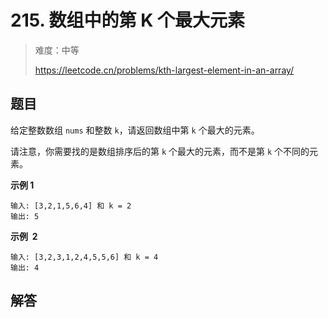 # 215. 数组中的第 K 个最大元素

> 难度：中等
>
> https://leetcode.cn/problems/kth-largest-element-in-an-array/

## 题目

给定整数数组 `nums` 和整数 `k`，请返回数组中第 `k` 个最大的元素。

请注意，你需要找的是数组排序后的第 `k` 个最大的元素，而不是第 `k` 个不同的元素。

**示例 1**

```
输入: [3,2,1,5,6,4] 和 k = 2
输出: 5
```

**示例  2**

```
输入: [3,2,3,1,2,4,5,5,6] 和 k = 4
输出: 4
```

## 解答

```typescript

```
